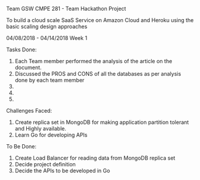  Team GSW   CMPE 281 - Team Hackathon Project

 To build a cloud scale SaaS Service on Amazon Cloud and Heroku using the basic scaling design approaches
 
 04/08/2018 - 04/14/2018  Week 1
 
 Tasks Done:
 1. Each Team member performed the analysis of the article on the document.
 2. Discussed the PROS and CONS of all the databases as per analysis done by each team member
 3.
 4.
 5.
 
Challenges Faced:
 
 1. Create replica set in MongoDB for making application partition tolerant and Highly available.
 2. Learn Go for developing APIs
 
 
 To Be Done:
 
 1. Create Load Balancer for reading data from MongoDB replica set
 2. Decide project definition
 3. Decide the APIs to be developed in Go
 
